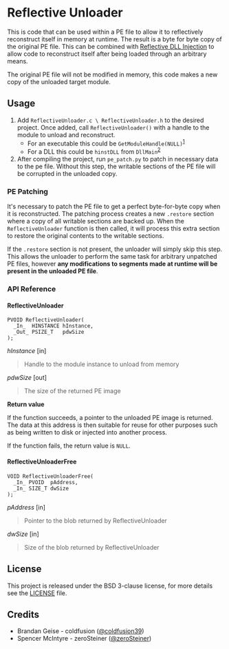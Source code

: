 # Reflective Unloader
This is code that can be used within a PE file to allow it to reflectively
reconstruct itself in memory at runtime. The result is a byte for byte copy of
the original PE file. This can be combined with [Reflective DLL Injection][1] to
allow code to reconstruct itself after being loaded through an arbitrary means.

The original PE file will not be modified in memory, this code makes a new copy
of the unloaded target module.

## Usage

1. Add `ReflectiveUnloader.c \ ReflectiveUnloader.h` to the desired project.
   Once added, call `ReflectiveUnloader()` with a handle to the module to unload
   and reconstruct.
   * For an executable this could be `GetModuleHandle(NULL)`<sup>[1][2]</sup>
   * For a DLL this could be `hinstDLL` from `DllMain`<sup>[2][3]</sup>
1. After compiling the project, run `pe_patch.py` to patch in necessary data to
   the pe file. Without this step, the writable sections of the PE file will be
   corrupted in the unloaded copy.

### PE Patching
It's necessary to patch the PE file to get a perfect byte-for-byte copy when it
is reconstructed. The patching process creates a new `.restore` section where a
copy of all writable sections are backed up. When the `ReflectiveUnloader`
function is then called, it will process this extra section to restore the
original contents to the writable sections.

If the `.restore` section is not present, the unloader will simply skip this
step. This allows the unloader to perform the same task for arbitrary unpatched
PE files, however **any modifications to segments made at runtime will be present
in the unloaded PE file**.

### API Reference
#### ReflectiveUnloader
```
PVOID ReflectiveUnloader(
  _In_  HINSTANCE hInstance,
  _Out_ PSIZE_T   pdwSize
);
```
*hInstance* \[in\]
> Handle to the module instance to unload from memory

*pdwSize* \[out\]
> The size of the returned PE image

**Return value**

If the function succeeds, a pointer to the unloaded PE image is returned. The
data at this address is then suitable for reuse for other purposes such as being
written to disk or injected into another process.

If the function fails, the return value is `NULL`.

#### ReflectiveUnloaderFree
```
VOID ReflectiveUnloaderFree(
  _In_ PVOID  pAddress,
  _In_ SIZE_T dwSize
);
```
*pAddress* \[in\]
> Pointer to the blob returned by ReflectiveUnloader

*dwSize* \[in\]
> Size of the blob returned by ReflectiveUnloader

## License
This project is released under the BSD 3-clause license, for more details see
the [LICENSE][license-url] file.

## Credits

 - Brandan Geise - coldfusion ([@coldfusion39](https://twitter.com/coldfusion39))
 - Spencer McIntyre - zeroSteiner ([@zeroSteiner](https://twitter.com/zeroSteiner))

[1]: https://github.com/stephenfewer/ReflectiveDLLInjection
[2]: https://msdn.microsoft.com/en-us/library/windows/desktop/ms683199(v=vs.85).aspx
[3]: https://msdn.microsoft.com/en-us/library/windows/desktop/ms682583(v=vs.85).aspx
[license-url]: https://github.com/zeroSteiner/reflective-unloader/blob/master/LICENSE
